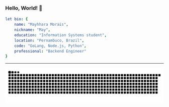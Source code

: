 ### Hello, World! 👋

```yaml
let bio: {
    name: "Mayhhara Morais",
    nickname: "May",
    education: "Information Systems student",
    location: "Pernambuco, Brazil",
    code: "GoLang, Node.js, Python",
    professional: "Backend Engineer"
}
```


__________________________


 
  ![Snake animation](https://github.com/mflilian/mflilian/blob/output/github-contribution-grid-snake.svg)
 
</div>


<!--
**mflilian/mflilian** is a ✨ _special_ ✨ repository because its `README.md` (this file) appears on your GitHub profile.

Here are some ideas to get you started:

- 🔭 I’m currently working on ...
- 🌱 I’m currently learning ...
- 👯 I’m looking to collaborate on ...
- 🤔 I’m looking for help with ...
- 💬 Ask me about ...
- 📫 How to reach me: ...
- 😄 Pronouns: ...
- ⚡ Fun fact: ...
-->
